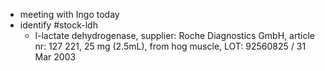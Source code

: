 - meeting with Ingo today
- identify #stock-ldh
	- l-lactate dehydrogenase, supplier: Roche Diagnostics GmbH, article nr: 127 221, 25 mg (2.5mL), from hog muscle, LOT: 92560825 / 31 Mar 2003

